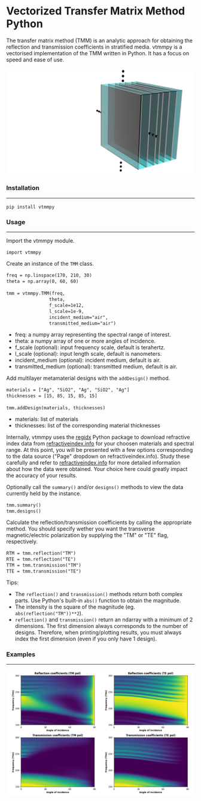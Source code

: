 # **Vectorized Transfer Matrix Method Python** 
The transfer matrix method (TMM) is an analytic approach for obtaining the reflection and transmission coefficients in stratified media. vtmmpy is a vectorised implementation of the TMM written in Python. It has a focus on speed and ease of use. 

![](https://github.com/AI-Tony/vtmmpy/blob/main/images/MTM.png?raw=true) 

### **Installation**

---

```
pip install vtmmpy 
```

### **Usage**

--- 

Import the vtmmpy module.

```
import vtmmpy
```

Create an instance of the ```TMM``` class. 

```
freq = np.linspace(170, 210, 30) 
theta = np.array(0, 60, 60) 

tmm = vtmmpy.TMM(freq, 
                theta, 
                f_scale=1e12, 
                l_scale=1e-9, 
                incident_medium="air", 
                transmitted_medium="air") 
```

- freq: a numpy array representing the spectral range of interest. 
- theta: a numpy array of one or more angles of incidence. 
- f_scale (optional): input frequency scale, default is terahertz.
- l_scale (optional): input length scale, default is nanometers.
- incident_medium (optional): incident medium, default is air.
- transmitted_medium (optional): transmitted medium, default is air. 

Add multilayer metamaterial designs with the ```addDesign()``` method. 

```
materials = ["Ag", "SiO2", "Ag", "SiO2", "Ag"] 
thicknesses = [15, 85, 15, 85, 15] 

tmm.addDesign(materials, thicknesses)
```

- materials: list of materials 
- thicknesses: list of the corresponding material thicknesses 

Internally, vtmmpy uses the [regidx](https://gitlab.com/benvial/refidx) Python package to download refractive index data from [refractiveindex.info](https://refractiveindex.info/) for your choosen materials and spectral range. At this point, you will be presented with a few options corresponding to the data source ("Page" dropdown on refractiveindex.info). Study these carefully and refer to [refractiveindex.info](https://refractiveindex.info/) for more detailed information about how the data were obtained. Your choice here could greatly impact the accuracy of your results.

Optionally call the ```summary()``` and/or ```designs()``` methods to view the data currently held by the instance.

```
tmm.summary() 
tmm.designs() 
```

Calculate the reflection/transmission coefficients by calling the appropriate method. You should specify wether you want the transverse magnetic/electric polarization by supplying the "TM" or "TE" flag, respectively.

```
RTM = tmm.reflection("TM") 
RTE = tmm.reflection("TE") 
TTM = tmm.transmission("TM") 
TTE = tmm.transmission("TE") 
```

Tips: 
 - The ```reflection()``` and ```transmission()``` methods return both complex parts. Use Python's built-in ```abs()``` function to obtain the magnitude.
 - The intensity is the square of the magnitude (eg. ```abs(reflection("TM"))**2```). 
 - ```reflection()``` and ```transmission()``` return an ndarray with a minimum of 2 dimensions. The first dimension always corresponds to the number of designs. Therefore, when printing/plotting results, you must always index the first dimension (even if you only have 1 design). 

### **Examples**

--- 



![](https://github.com/AI-Tony/vtmmpy/blob/main/images/2dplots.png?raw=true)
